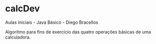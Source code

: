 # calcDev
Aulas iniciais - Java Básico - Diego Bracellos

Algoritmo para fins de exercício das quatro operações básicas de uma calculadora.


